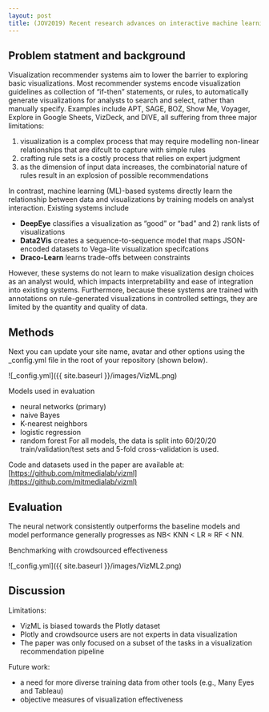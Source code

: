 ```yaml
---
layout: post
title: (JOV2019) Recent research advances on interactive machine learning
---
```


## Problem statment and background
Visualization recommender systems aim to lower the barrier to exploring basic visualizations.
Most recommender systems encode visualization guidelines as collection of “if-then” statements, or rules, to automatically generate visualizations for analysts to search and select, rather than manually specify. Examples include APT, SAGE, BOZ, Show Me, Voyager, Explore in Google Sheets, VizDeck, and DIVE, all suffering from three major limitations:
1. visualization is a complex process that may require modelling non-linear relationships that are difcult to capture with simple rules
2. crafting rule sets is a costly process that relies on expert judgment
3. as the dimension of input data increases, the combinatorial nature of rules result in an explosion of possible recommendations

In contrast, machine learning (ML)-based systems directly learn the relationship between data and visualizations by training models on analyst interaction.
Existing systems include 
* **DeepEye** classifies a visualization as “good” or “bad” and 2) rank lists of visualizations
* **Data2Vis** creates a sequence-to-sequence model that maps JSON-encoded datasets to Vega-lite visualization specifcations
* **Draco-Learn** learns trade-offs between constraints

However, these systems do not learn to make visualization design choices as an analyst would, which impacts interpretability and ease of integration into existing systems. 
Furthermore, because these systems are trained with annotations on rule-generated visualizations in controlled settings, they are limited by the quantity and quality of data.


## Methods
Next you can update your site name, avatar and other options using the _config.yml file in the root of your repository (shown below).

![_config.yml]({{ site.baseurl }}/images/VizML.png)

Models used in evaluation
* neural networks (primary)
* naive Bayes
* K-nearest neighbors
* logistic regression
* random forest
For all models, the data is split into 60/20/20 train/validation/test sets and 5-fold cross-validation is used.

Code and datasets used in the paper are available at: [https://github.com/mitmedialab/vizml](https://github.com/mitmedialab/vizml)

## Evaluation
The neural network consistently outperforms the baseline models and model performance generally progresses as NB< KNN < LR ≈ RF < NN.

Benchmarking with crowdsourced effectiveness

![_config.yml]({{ site.baseurl }}/images/VizML2.png)

## Discussion
Limitations:
* VizML is biased towards the Plotly dataset
* Plotly and crowdsource users are not experts in data visualization
* The paper was only focused on a subset of the tasks in a visualization recommendation pipeline

Future work:
* a need for more diverse training data from other tools (e.g., Many Eyes and Tableau)
* objective measures of visualization effectiveness
